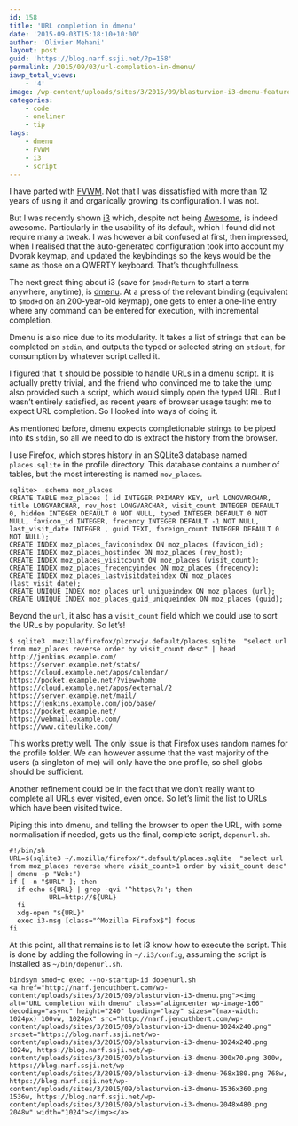 ```yaml
---
id: 158
title: 'URL completion in dmenu'
date: '2015-09-03T15:18:10+10:00'
author: 'Olivier Mehani'
layout: post
guid: 'https://blog.narf.ssji.net/?p=158'
permalink: /2015/09/03/url-completion-in-dmenu/
iawp_total_views:
    - '4'
image: /wp-content/uploads/sites/3/2015/09/blasturvion-i3-dmenu-featured.png
categories:
    - code
    - oneliner
    - tip
tags:
    - dmenu
    - FVWM
    - i3
    - script
---
```


I have parted with [FVWM](http://www.fvwm.org/). Not that I was dissatisfied with more than 12 years of using it and organically growing its configuration. I was not.

But I was recently shown [i3](http://i3wm.org/) which, despite not being [Awesome](http://awesome.naquadah.org/), is indeed awesome. Particularly in the usability of its default, which I found did not require many a tweak. I was however a bit confused at first, then impressed, when I realised that the auto-generated configuration took into account my Dvorak keymap, and updated the keybindings so the keys would be the same as those on a QWERTY keyboard. That’s thoughtfullness.

The next great thing about i3 (save for `$mod+Return` to start a term anywhere, anytime), is [dmenu](http://tools.suckless.org/dmenu/). At a press of the relevant binding (equivalent to `$mod+d` on an 200-year-old keymap), one gets to enter a one-line entry where any command can be entered for execution, with incremental completion.

Dmenu is also nice due to its modularity. It takes a list of strings that can be completed on `stdin`, and outputs the typed or selected string on `stdout`, for consumption by whatever script called it.

I figured that it should be possible to handle URLs in a dmenu script. It is actually pretty trivial, and the friend who convinced me to take the jump also provided such a script, which would simply open the typed URL. But I wasn’t entirely satisfied, as recent years of browser usage taught me to expect URL completion. So I looked into ways of doing it.

  
As mentioned before, dmenu expects completionable strings to be piped into its `stdin`, so all we need to do is extract the history from the browser.

I use Firefox, which stores history in an SQLite3 database named `places.sqlite` in the profile directory. This database contains a number of tables, but the most interesting is named `mov_places`.

```
sqlite> .schema moz_places
CREATE TABLE moz_places ( id INTEGER PRIMARY KEY, url LONGVARCHAR, title LONGVARCHAR, rev_host LONGVARCHAR, visit_count INTEGER DEFAULT 0, hidden INTEGER DEFAULT 0 NOT NULL, typed INTEGER DEFAULT 0 NOT NULL, favicon_id INTEGER, frecency INTEGER DEFAULT -1 NOT NULL, last_visit_date INTEGER , guid TEXT, foreign_count INTEGER DEFAULT 0 NOT NULL);
CREATE INDEX moz_places_faviconindex ON moz_places (favicon_id);
CREATE INDEX moz_places_hostindex ON moz_places (rev_host);
CREATE INDEX moz_places_visitcount ON moz_places (visit_count);
CREATE INDEX moz_places_frecencyindex ON moz_places (frecency);
CREATE INDEX moz_places_lastvisitdateindex ON moz_places (last_visit_date);
CREATE UNIQUE INDEX moz_places_url_uniqueindex ON moz_places (url);
CREATE UNIQUE INDEX moz_places_guid_uniqueindex ON moz_places (guid);
```

Beyond the `url`, it also has a `visit_count` field which we could use to sort the URLs by popularity. So let’s!

```
$ sqlite3 .mozilla/firefox/plzrxwjv.default/places.sqlite  "select url from moz_places reverse order by visit_count desc" | head
http://jenkins.example.com/
https://server.example.net/stats/
https://cloud.example.net/apps/calendar/
https://pocket.example.net/?view=home
https://cloud.example.net/apps/external/2
https://server.example.net/mail/
https://jenkins.example.com/job/base/
https://pocket.example.net/
https://webmail.example.com/
https://www.citeulike.com/
```

This works pretty well. The only issue is that Firefox uses random names for the profile folder. We can however assume that the vast majority of the users (a singleton of me) will only have the one profile, so shell globs should be sufficient.

Another refinement could be in the fact that we don’t really want to complete all URLs ever visited, even once. So let’s limit the list to URLs which have been visited twice.

Piping this into dmenu, and telling the browser to open the URL, with some normalisation if needed, gets us the final, complete script, `dopenurl.sh`.

```
#!/bin/sh
URL=$(sqlite3 ~/.mozilla/firefox/*.default/places.sqlite  "select url from moz_places reverse where visit_count>1 order by visit_count desc" | dmenu -p "Web:")
if [ -n "$URL" ]; then
  if echo ${URL} | grep -qvi '^https\?:'; then
          URL=http://${URL}
  fi
  xdg-open "${URL}"
  exec i3-msg [class="^Mozilla Firefox$"] focus
fi
```

At this point, all that remains is to let i3 know how to execute the script. This is done by adding the following in `~/.i3/config`, assuming the script is installed as `~/bin/dopenurl.sh`.

```
bindsym $mod+c exec --no-startup-id dopenurl.sh
<a href="http://narf.jencuthbert.com/wp-content/uploads/sites/3/2015/09/blasturvion-i3-dmenu.png"><img alt="URL completion with dmenu" class="aligncenter wp-image-166" decoding="async" height="240" loading="lazy" sizes="(max-width: 1024px) 100vw, 1024px" src="http://narf.jencuthbert.com/wp-content/uploads/sites/3/2015/09/blasturvion-i3-dmenu-1024x240.png" srcset="https://blog.narf.ssji.net/wp-content/uploads/sites/3/2015/09/blasturvion-i3-dmenu-1024x240.png 1024w, https://blog.narf.ssji.net/wp-content/uploads/sites/3/2015/09/blasturvion-i3-dmenu-300x70.png 300w, https://blog.narf.ssji.net/wp-content/uploads/sites/3/2015/09/blasturvion-i3-dmenu-768x180.png 768w, https://blog.narf.ssji.net/wp-content/uploads/sites/3/2015/09/blasturvion-i3-dmenu-1536x360.png 1536w, https://blog.narf.ssji.net/wp-content/uploads/sites/3/2015/09/blasturvion-i3-dmenu-2048x480.png 2048w" width="1024"></img></a>
```
